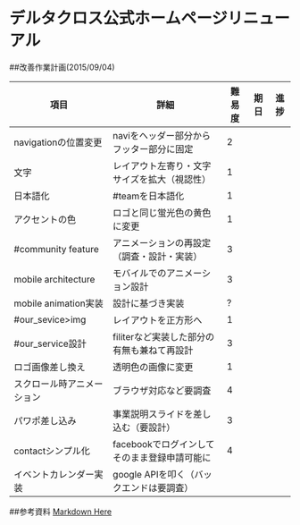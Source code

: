 # デルタクロス公式ホームページリニューアル
##改善作業計画(2015/09/04)

| 項目                       | 詳細                                         | 難易度 | 期日 | 進捗 |
|----------------------------|----------------------------------------------|--------|------|------|
| navigationの位置変更       | naviをヘッダー部分からフッター部分に固定     | 2      |      |      |
| 文字                       | レイアウト左寄り・文字サイズを拡大（視認性） | 1      |      |      |
| 日本語化                   | #teamを日本語化                              | 1      |      |      |
| アクセントの色             | ロゴと同じ蛍光色の黄色に変更                 | 1      |      |      |
| #community feature         | アニメーションの再設定（調査・設計・実装）   | 3      |      |      |
| mobile architecture        | モバイルでのアニメーション設計               | 3      |      |      |
| mobile animation実装       | 設計に基づき実装                             | ?      |      |      |
| #our_sevice>img            | レイアウトを正方形へ                         | 1      |      |      |
| #our_service設計           | filiterなど実装した部分の有無も兼ねて再設計  | 3      |      |      |
| ロゴ画像差し換え           | 透明色の画像に変更                           | 1      |      |      |
| スクロール時アニメーション | ブラウザ対応など要調査                       | 4      |      |      |
| パワポ差し込み             | 事業説明スライドを差し込む（要設計）         | 3      |      |      |
| contactシンプル化          | facebookでログインしてそのまま登録申請可能に | 4      |      |      |
| イベントカレンダー実装     | google APIを叩く（バックエンドは要調査）     |        |      |      |


##参考資料
[Markdown Here](http://markdown-here.com/)
